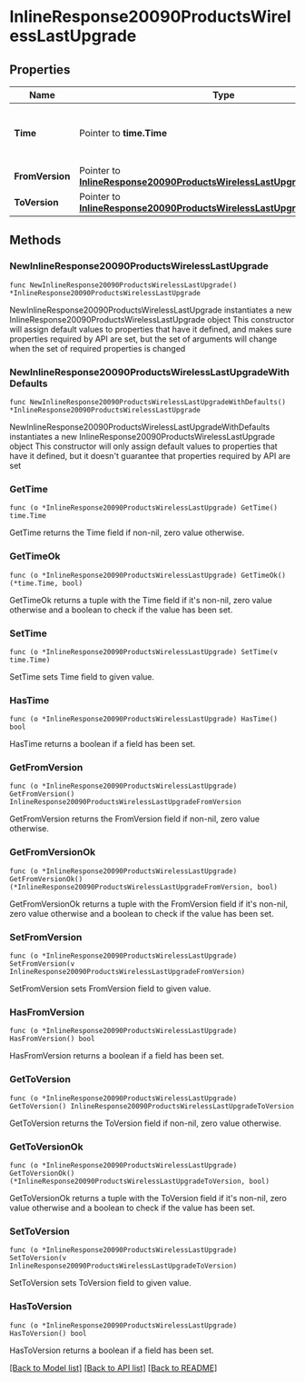 # InlineResponse20090ProductsWirelessLastUpgrade

## Properties

Name | Type | Description | Notes
------------ | ------------- | ------------- | -------------
**Time** | Pointer to **time.Time** | Timestamp of the last successful firmware upgrade | [optional] 
**FromVersion** | Pointer to [**InlineResponse20090ProductsWirelessLastUpgradeFromVersion**](InlineResponse20090ProductsWirelessLastUpgradeFromVersion.md) |  | [optional] 
**ToVersion** | Pointer to [**InlineResponse20090ProductsWirelessLastUpgradeToVersion**](InlineResponse20090ProductsWirelessLastUpgradeToVersion.md) |  | [optional] 

## Methods

### NewInlineResponse20090ProductsWirelessLastUpgrade

`func NewInlineResponse20090ProductsWirelessLastUpgrade() *InlineResponse20090ProductsWirelessLastUpgrade`

NewInlineResponse20090ProductsWirelessLastUpgrade instantiates a new InlineResponse20090ProductsWirelessLastUpgrade object
This constructor will assign default values to properties that have it defined,
and makes sure properties required by API are set, but the set of arguments
will change when the set of required properties is changed

### NewInlineResponse20090ProductsWirelessLastUpgradeWithDefaults

`func NewInlineResponse20090ProductsWirelessLastUpgradeWithDefaults() *InlineResponse20090ProductsWirelessLastUpgrade`

NewInlineResponse20090ProductsWirelessLastUpgradeWithDefaults instantiates a new InlineResponse20090ProductsWirelessLastUpgrade object
This constructor will only assign default values to properties that have it defined,
but it doesn't guarantee that properties required by API are set

### GetTime

`func (o *InlineResponse20090ProductsWirelessLastUpgrade) GetTime() time.Time`

GetTime returns the Time field if non-nil, zero value otherwise.

### GetTimeOk

`func (o *InlineResponse20090ProductsWirelessLastUpgrade) GetTimeOk() (*time.Time, bool)`

GetTimeOk returns a tuple with the Time field if it's non-nil, zero value otherwise
and a boolean to check if the value has been set.

### SetTime

`func (o *InlineResponse20090ProductsWirelessLastUpgrade) SetTime(v time.Time)`

SetTime sets Time field to given value.

### HasTime

`func (o *InlineResponse20090ProductsWirelessLastUpgrade) HasTime() bool`

HasTime returns a boolean if a field has been set.

### GetFromVersion

`func (o *InlineResponse20090ProductsWirelessLastUpgrade) GetFromVersion() InlineResponse20090ProductsWirelessLastUpgradeFromVersion`

GetFromVersion returns the FromVersion field if non-nil, zero value otherwise.

### GetFromVersionOk

`func (o *InlineResponse20090ProductsWirelessLastUpgrade) GetFromVersionOk() (*InlineResponse20090ProductsWirelessLastUpgradeFromVersion, bool)`

GetFromVersionOk returns a tuple with the FromVersion field if it's non-nil, zero value otherwise
and a boolean to check if the value has been set.

### SetFromVersion

`func (o *InlineResponse20090ProductsWirelessLastUpgrade) SetFromVersion(v InlineResponse20090ProductsWirelessLastUpgradeFromVersion)`

SetFromVersion sets FromVersion field to given value.

### HasFromVersion

`func (o *InlineResponse20090ProductsWirelessLastUpgrade) HasFromVersion() bool`

HasFromVersion returns a boolean if a field has been set.

### GetToVersion

`func (o *InlineResponse20090ProductsWirelessLastUpgrade) GetToVersion() InlineResponse20090ProductsWirelessLastUpgradeToVersion`

GetToVersion returns the ToVersion field if non-nil, zero value otherwise.

### GetToVersionOk

`func (o *InlineResponse20090ProductsWirelessLastUpgrade) GetToVersionOk() (*InlineResponse20090ProductsWirelessLastUpgradeToVersion, bool)`

GetToVersionOk returns a tuple with the ToVersion field if it's non-nil, zero value otherwise
and a boolean to check if the value has been set.

### SetToVersion

`func (o *InlineResponse20090ProductsWirelessLastUpgrade) SetToVersion(v InlineResponse20090ProductsWirelessLastUpgradeToVersion)`

SetToVersion sets ToVersion field to given value.

### HasToVersion

`func (o *InlineResponse20090ProductsWirelessLastUpgrade) HasToVersion() bool`

HasToVersion returns a boolean if a field has been set.


[[Back to Model list]](../README.md#documentation-for-models) [[Back to API list]](../README.md#documentation-for-api-endpoints) [[Back to README]](../README.md)


